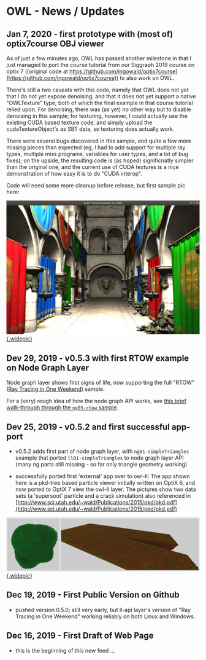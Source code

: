 # OWL - News / Updates

<!-- ======================================================= -->
## Jan 7, 2020 - first prototype with (most of) optix7course OBJ viewer

As of just a few minutes ago, OWL has passed another milestone in that
I just managed to port the course tutorial from our Siggraph 2019
course on optix 7 ([original code at
https://github.com/ingowald/optix7course](https://github.com/ingowald/optix7course))
to also work on OWL. 

There's still a two caveats with this code, namely that OWL does not
yet that I do not yet expose denoising, and that it does not yet
support a native "OWLTexture" type; both of which the final example in
that course tutorial relied upon. For denoising, there was (as yet) no other
way but to disable denoising in this sample; for texturing, however, I
could actually use the existing CUDA based texture code, and simply upload
the cudaTextureObject's as SBT data, so texturing does actually work. 

There were several bugs discovered in this sample, and quite a few
more missing pieces than expected (eg, I had to add support for
multiple ray types, multiple miss programs, variables for user types,
and a lot of bug fixes); on the upside, the resulting code is (as
hoped) significnatly simpler than the original one, and the current
use of CUDA textures is a nice demonstration of how easy it is to do
"CUDA interop".

Code will need some more cleanup before release, but first sample pic
here:

[![PNG file produced by this sample](png/optix7course-on-owl.jpg){.widepic}](png/optix7course-on-owl.png)


<!-- ======================================================= -->
## Dev 29, 2019 - v0.5.3 with first RTOW example on Node Graph Layer

Node graph layer shows first signs of life, now supporting the full
"RTOW" ([Ray Tracing in One Weekend](https://www.realtimerendering.com/raytracing/Ray%20Tracing%20in%20a%20Weekend.pdf])) sample.

For a (very) rough idea of how the node graph API works, see
  [this brief walk-through through the `ng05-rtow` sample](ng-api-overview.html).

<!-- ======================================================= -->
## Dev 25, 2019 - v0.5.2 and first successful app-port

- v0.5.2 adds first part of node graph layer, with `ng01-simpleTriangles`
  example that ported `ll01-simpleTriangles` to node graph layer API
  (many ng parts still missing - so far only triangle geometry working)
  
- successfully ported first 'external' app over to owl-ll: The app shown
  here is a pkd-tree based particle viewer initially written on OptiX 6, and
  now ported to OptiX 7 view the owl-ll layer. The pictures show two data
  sets (a 'supersoot' particle and a crack simulation) also referenced in
  [http://www.sci.utah.edu/~wald/Publications/2015/pkd/pkd.pdf](http://www.sci.utah.edu/~wald/Publications/2015/pkd/pkd.pdf)

[![PNG file produced by this sample](png/rtxpkd.jpg){.widepic}](png/rtxpkd.png)

<!-- ======================================================= -->
## Dec 19, 2019 - First Public Version on Github

- pushed version 0.5.0; still very early, but ll-api layer's version
  of "Ray Tracing in One Weekend" working reliably on both Linux and
  Windows.

<!-- ======================================================= -->
## Dec 16, 2019 - First Draft of Web Page

- this is the beginning of this new feed ...


